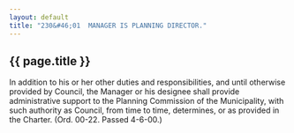 ```yaml
---
layout: default
title: "230&#46;01  MANAGER IS PLANNING DIRECTOR."
---
```


{{ page.title }}
----------------

In addition to his or her other duties and responsibilities, and until otherwise provided by Council, the Manager or his designee shall provide administrative support to the Planning Commission of the Municipality, with such authority as Council, from time to time, determines, or as provided in the Charter. (Ord. 00-22. Passed 4-6-00.)